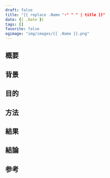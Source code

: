 ```yaml
---
draft: false
title: "{{ replace .Name "-" " " | title }}"
date: {{ .Date }}
tags: []
favorite: false
ogimage: "img/images/{{ .Name }}.png"
---
```


## 概要

## 背景

## 目的

## 方法

## 結果

## 結論

## 参考
